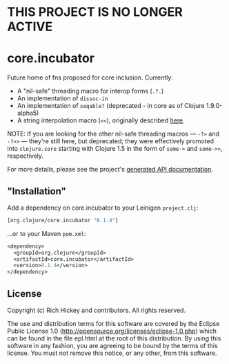 # THIS PROJECT IS NO LONGER ACTIVE

# core.incubator

Future home of fns proposed for core inclusion.  Currently:

* A "nil-safe" threading macro for interop forms (`.?.`)
* An implementation of `dissoc-in`
* An implementation of `seqable?` (deprecated - in core as of Clojure 1.9.0-alpha5)
* A string interpolation macro (`<<`), originally described
  [here](https://cemerick.com/blog/2009/12/04/string-interpolation-in-clojure.html).

NOTE: If you are looking for the other nil-safe threading macros — `-?>` and
`-?>>` — they're still here, but deprecated; they were effectively promoted into
`clojure.core` starting with Clojure 1.5 in the form of `some->` and `some->>`,
respectively.

For more details, please see the project's [generated API
documentation](http://clojure.github.com/core.incubator/).

## "Installation"

Add a dependency on core.incubator to your Leinigen `project.clj`:

```clojure
[org.clojure/core.incubator "0.1.4"]
```

…or to your Maven `pom.xml`:

```clojure
<dependency>
  <groupId>org.clojure</groupId>
  <artifactId>core.incubator</artifactId>
  <version>0.1.4</version>
</dependency>
```

## License

Copyright (c) Rich Hickey and contributors. All rights reserved.

The use and distribution terms for this software are covered by the
Eclipse Public License 1.0 (http://opensource.org/licenses/eclipse-1.0.php)
which can be found in the file epl.html at the root of this distribution.
By using this software in any fashion, you are agreeing to be bound by
the terms of this license.
You must not remove this notice, or any other, from this software.


